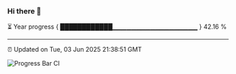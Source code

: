 ### Hi there 👋

⏳ Year progress { ████████████▁▁▁▁▁▁▁▁▁▁▁▁▁▁▁▁▁▁ } 42.16 %

---

⏰ Updated on Tue, 03 Jun 2025 21:38:51 GMT

![Progress Bar CI](https://github.com/IshwaranRudhara/GIT-ACTION/workflows/Progress%20Bar%20CI/badge.svg)
